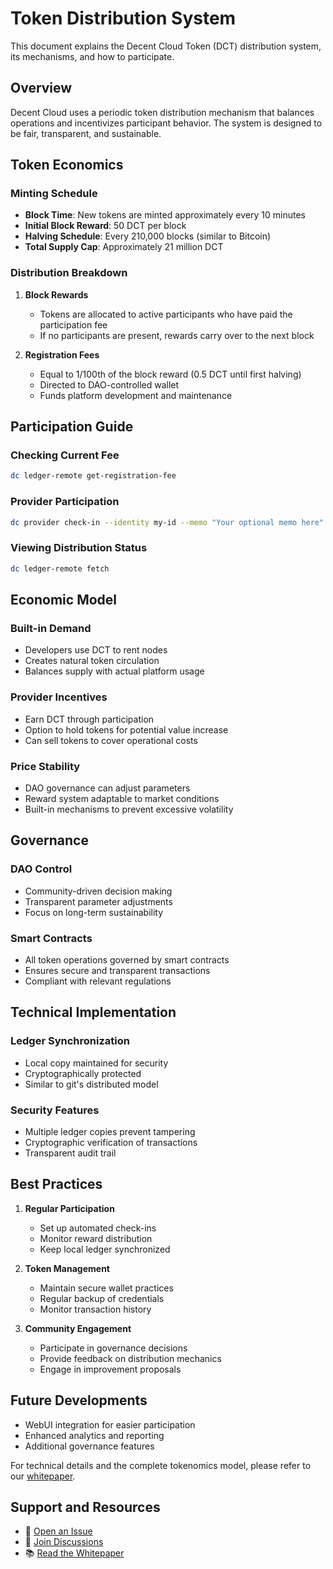 # Token Distribution System

This document explains the Decent Cloud Token (DCT) distribution system, its mechanisms, and how to participate.

## Overview

Decent Cloud uses a periodic token distribution mechanism that balances operations and incentivizes participant behavior. The system is designed to be fair, transparent, and sustainable.

## Token Economics

### Minting Schedule

- **Block Time**: New tokens are minted approximately every 10 minutes
- **Initial Block Reward**: 50 DCT per block
- **Halving Schedule**: Every 210,000 blocks (similar to Bitcoin)
- **Total Supply Cap**: Approximately 21 million DCT

### Distribution Breakdown

1. **Block Rewards**

   - Tokens are allocated to active participants who have paid the participation fee
   - If no participants are present, rewards carry over to the next block

2. **Registration Fees**
   - Equal to 1/100th of the block reward (0.5 DCT until first halving)
   - Directed to DAO-controlled wallet
   - Funds platform development and maintenance

## Participation Guide

### Checking Current Fee

```bash
dc ledger-remote get-registration-fee
```

### Provider Participation

```bash
dc provider check-in --identity my-id --memo "Your optional memo here"
```

### Viewing Distribution Status

```bash
dc ledger-remote fetch
```

## Economic Model

### Built-in Demand

- Developers use DCT to rent nodes
- Creates natural token circulation
- Balances supply with actual platform usage

### Provider Incentives

- Earn DCT through participation
- Option to hold tokens for potential value increase
- Can sell tokens to cover operational costs

### Price Stability

- DAO governance can adjust parameters
- Reward system adaptable to market conditions
- Built-in mechanisms to prevent excessive volatility

## Governance

### DAO Control

- Community-driven decision making
- Transparent parameter adjustments
- Focus on long-term sustainability

### Smart Contracts

- All token operations governed by smart contracts
- Ensures secure and transparent transactions
- Compliant with relevant regulations

## Technical Implementation

### Ledger Synchronization

- Local copy maintained for security
- Cryptographically protected
- Similar to git's distributed model

### Security Features

- Multiple ledger copies prevent tampering
- Cryptographic verification of transactions
- Transparent audit trail

## Best Practices

1. **Regular Participation**

   - Set up automated check-ins
   - Monitor reward distribution
   - Keep local ledger synchronized

2. **Token Management**

   - Maintain secure wallet practices
   - Regular backup of credentials
   - Monitor transaction history

3. **Community Engagement**
   - Participate in governance decisions
   - Provide feedback on distribution mechanics
   - Engage in improvement proposals

## Future Developments

- WebUI integration for easier participation
- Enhanced analytics and reporting
- Additional governance features

For technical details and the complete tokenomics model, please refer to our [whitepaper](https://decent-cloud.org/).

## Support and Resources

- 📝 [Open an Issue](https://github.com/decent-stuff/decent-cloud/issues)
- 💬 [Join Discussions](https://github.com/orgs/decent-stuff/discussions)
- 📚 [Read the Whitepaper](https://decent-cloud.org/)
